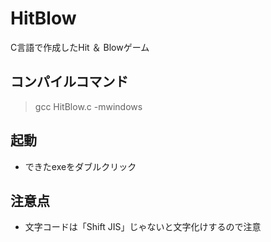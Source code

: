 # HitBlow
C言語で作成したHit ＆ Blowゲーム

## コンパイルコマンド

>gcc HitBlow.c -mwindows

## 起動
- できたexeをダブルクリック

## 注意点
- 文字コードは「Shift JIS」じゃないと文字化けするので注意
